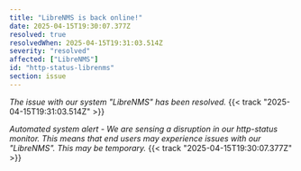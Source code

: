 ```yaml
---
title: "LibreNMS is back online!"
date: 2025-04-15T19:30:07.377Z
resolved: true
resolvedWhen: 2025-04-15T19:31:03.514Z
severity: "resolved"
affected: ["LibreNMS"]
id: "http-status-librenms"
section: issue
---
```


*The issue with our system "LibreNMS" has been resolved.* {{< track "2025-04-15T19:31:03.514Z" >}}

**Automated system alert* - We are sensing a disruption in our http-status monitor. This means that end users may experience issues with our "LibreNMS". This may be temporary.* {{< track "2025-04-15T19:30:07.377Z" >}}
